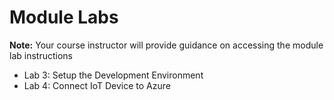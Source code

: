 # Module Labs

**Note:** Your course instructor will provide guidance on accessing the module lab instructions   

* Lab 3: Setup the Development Environment
* Lab 4: Connect IoT Device to Azure

